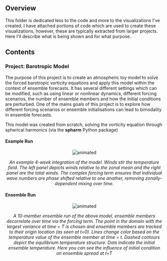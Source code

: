 ## Overview

This folder is dedicated less to the code and more to the visualizations I've created. I have attached portions of code which are used to create these visualizations, however, these are typically extracted from larger projects.
Here I'll describe what is being shown and for what purpose.

## Contents

### Project: Barotropic Model
The purpose of this project is to create an atmospheric toy model to solve the forced barotropic vorticity equations and apply this model within the context of ensemble forecasts.
It has several different settings which can be modified, such as using linear or nonlinear dynamics, different forcing scenarios, the number of ensemble members and how the initial conditions are perturbed.
One of the mains goals of this project is to explore how different forcing scenarios or ensemble initialisations can lead to bimodality in ensemble forecasts.

This model was created from scratch, solving the vorticity equation through spherical harmonics (via the **spharm** Python package)
#### Example Run
<p align="center">
  <img src="https://github.com/cdb227/code_samples/new/main/visualizations/barotropic_overview.gif" alt="animated" />
</p>
<p align="center">
  <em>An example 4-week integration of the model. Winds stir the temperature field. The left panel depicts winds relative to the zonal mean and the right panel are the total winds. The complex forcing term ensures that individual wave numbers are phase shifted relative to one another, removing zonally-dependent mixing over time.</em>
</p>

#### Ensemble Run
<p align="center">
 <img src="https://github.com/cdb227/code_samples/new/main/visualizations/barotropic_ensemble.gif" alt="animated" />
</p>
<p align="center">
  <em>
  A 10-member ensemble run of the above model, ensemble members decorrelate over time via the forcing term. The point in the domain with the largest variance at time = T is chosen and ensemble members are tracked to their origin location (as seen at t=0).
    Lines change color based on the temperature value of the ensemble member at time = t. Dashed contours depict the equilibrium temperature structure. Dots indicate the initial ensemble temperature. Here you can see the influence of initial condition on ensemble spread at t=T
  </em>
</p>
